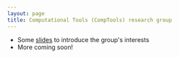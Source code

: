 ```yaml
---
layout: page
title: Computational Tools (CompTools) research group 
---
```


- Some <a href="https://fruzsinaagocs.github.io/images/comptools-groupintro.pdf" target="_blank" class="button primary small icon solid fa-download">slides</a> to introduce the group's interests
- More coming soon!

